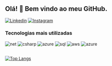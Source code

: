 ## Olá! :wave: Bem vindo ao meu GitHub.

[![Linkedin](https://img.shields.io/badge/LinkedIn-0077B5?style=for-the-badge&logo=linkedin&logoColor=white)](https://www.linkedin.com/in/estevao-bonatto/)
[![Instagram](https://img.shields.io/badge/Instagram-E4405F?style=for-the-badge&logo=instagram&logoColor=white)](https://www.instagram.com/estevaobonatto002/)
<!--[![Discord](https://img.shields.io/badge/Discord-7289DA?style=for-the-badge&logo=discord&logoColor=white)]() -->

<!--![Estevaobonatto GitHub stats](https://github-readme-stats.vercel.app/api?username=estevaobonatto&show_icons=true&theme=chartreuse-dark)
<div style="display: incline_block">
	<a href="https://github.com/rafaballerini">        
	<img height="180em" src="https://github-readme-stats.vercel.app/api?username=estevaobonatto&show_icons=true&theme=chartreuse-dark&include_all_commits=true&count_private=true"/>    
</div>-->


### Tecnologias mais utilizadas

<div style="display: incline_block">
  <img align="center" alt="net" src="https://img.shields.io/badge/.NET-5C2D91?style=for-the-badge&logo=.net&logoColor=white"/>
  <img align="center" alt="csharp" src="https://img.shields.io/badge/C%23-239120?style=for-the-badge&logo=c-sharp&logoColor=white"/>
  <img align="center" alt="azure" src="https://img.shields.io/badge/TypeScript-007ACC?style=for-the-badge&logo=typescript&logoColor=white"/>
  <img align="center" alt="sql" src="https://img.shields.io/badge/MySQL-00000F?style=for-the-badge&logo=mysql&logoColor=white"/>
  <img align="center" alt="aws" src="https://img.shields.io/badge/Amazon_AWS-232F3E?style=for-the-badge&logo=amazon-aws&logoColor=white"/>
  <img align="center" alt="azure" src="https://img.shields.io/badge/Microsoft_Azure-0089D6?style=for-the-badge&logo=microsoft-azure&logoColor=white"/>
</div> <br>

<!-- ![Estevaobonatto GitHub stats](https://github-readme-stats.vercel.app/api/top-langs/?username=estevaobonatto&theme=blue-green) --->

	
[![Top Langs](https://github-readme-stats.vercel.app/api/top-langs/?username=estevaobonatto&layout=compact)](https://github.com/anuraghazra/github-readme-stats)

<!--<div style="display: incline_block">
	<a href="https://github.com/rafaballerini">              
	<img height="180em" src="https://github-readme-stats.vercel.app/api/top-langs/?username=nattohen&layout=compact&langs_count=7&theme=chartreuse-dark"/>    
</div>
-->

